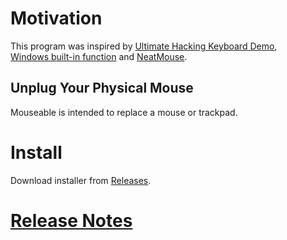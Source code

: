# Motivation

This program was inspired by
[Ultimate Hacking Keyboard Demo](https://youtu.be/4rjnkHqnA3s?t=20),  
[Windows built-in function](https://support.microsoft.com/en-us/windows/use-mouse-keys-to-move-the-mouse-pointer-9e0c72c8-b882-7918-8e7b-391fd62adf33)
and [NeatMouse](https://github.com/neatdecisions/neatmouse).

## Unplug Your Physical Mouse

Mouseable is intended to replace a mouse or trackpad.

# Install

Download installer
from [Releases](https://github.com/wirekang/mouseable/releases).

# [Release Notes](release-notes.md)